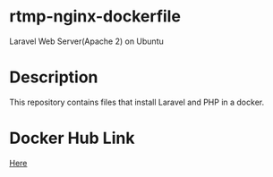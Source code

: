 # rtmp-nginx-dockerfile
Laravel Web Server(Apache 2) on Ubuntu

# Description
This repository contains files that install Laravel and PHP in a docker.

# Docker Hub Link
[Here](https://hub.docker.com/r/neold2028/laravel-ubuntu/)
